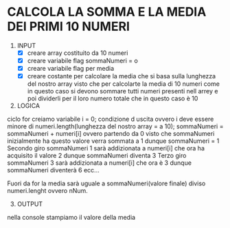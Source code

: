 # CALCOLA LA SOMMA E LA MEDIA DEI PRIMI 10 NUMERI

1. INPUT
   - [x] creare array costituito da 10 numeri
   - [x] creare variabile flag sommaNumeri = o
   - [x] creare variabile flag per media
   - [x] creare costante per calcolare la media che si basa sulla lunghezza del nostro array visto che per calcolarte la media di 10 numeri come in questo caso si devono sommare tutti numeri presenti nell arrey e poi dividerli per il loro numero totale che in questo caso è 10

2. LOGICA

  ciclo for
    creiamo variabile i = 0;
    condizione d uscita ovvero i deve essere minore di numeri.length(lunghezza del nostro array = a 10);
    sommaNumeri = sommaNumeri + numeri[i] ovvero partendo da 0 visto che sommaNumeri inizialmente ha questo valore verra sommata a 1 dunque sommaNumeri = 1 
    Secondo giro
    sommaNumeri 1 sarà addizionata a numeri[i] che ora ha acquisito il valore 2 dunque sommaNumeri diventa 3
    Terzo giro 
    sommaNumeri 3 sarà addizionata a numeri[i] che ora è 3 dunque sommaNumeri diventerà 6
    ecc...

  Fuori da for
  la media sarà uguale a sommaNumeri(valore finale) diviso numeri.lenght ovvero nNum.

3. OUTPUT

  nella console stampiamo il valore della media    